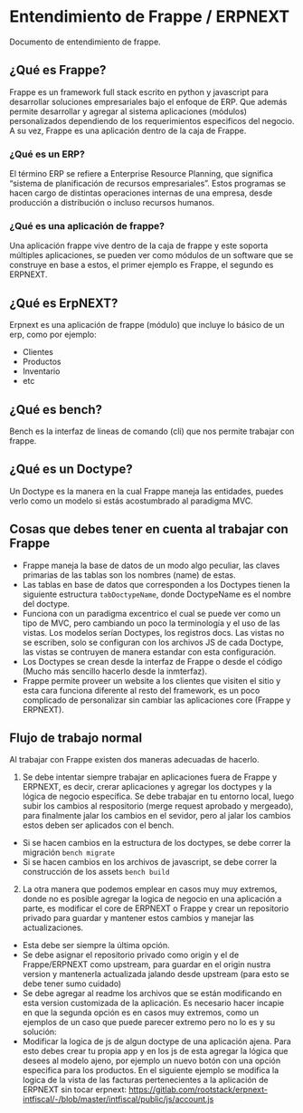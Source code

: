 # Entendimiento de Frappe / ERPNEXT
Documento de entendimiento de frappe.

## ¿Qué es Frappe?
Frappe es un framework full stack escrito en python y javascript para desarrollar soluciones empresariales bajo el enfoque de ERP. Que además permite desarrollar y agregar al sistema aplicaciones (módulos) personalizados dependiendo de los requerimientos especificos del negocio. A su vez, Frappe es una aplicación dentro de la caja de Frappe.

### ¿Qué es un ERP?
El término ERP se refiere a Enterprise Resource Planning, que significa “sistema de planificación de recursos empresariales”. Estos programas se hacen cargo de distintas operaciones internas de una empresa, desde producción a distribución o incluso recursos humanos.

### ¿Qué es una aplicación de frappe?
Una aplicación frappe vive dentro de la caja de frappe y este soporta múltiples aplicaciones, se pueden ver como módulos de un software que se construye en base a estos, el primer ejemplo es Frappe, el segundo es ERPNEXT.

## ¿Qué es ErpNEXT?
Erpnext es una aplicación de frappe (módulo) que incluye lo básico de un erp, como por ejemplo:
- Clientes
- Productos
- Inventario
- etc

## ¿Qué es bench?
Bench es la interfaz de lineas de comando (cli) que nos permite trabajar con frappe.

## ¿Qué es un Doctype?
Un Doctype es la manera en la cual Frappe maneja las entidades, puedes verlo como un modelo si estás acostumbrado al paradigma MVC.

## Cosas que debes tener en cuenta al trabajar con Frappe
- Frappe maneja la base de datos de un modo algo peculiar, las claves primarias de las tablas son los nombres (name) de estas.
- Las tablas en base de datos que corresponden a los Doctypes tienen la siguiente estructura <code>tabDoctypeName</code>, donde DoctypeName es el nombre del doctype.
- Funciona con un paradigma excentrico el cual se puede ver como un tipo de MVC, pero cambiando un poco la terminología y el uso de las vistas. Los modelos serían Doctypes, los registros docs. Las vistas no se escriben, solo se configuran con los archivos JS de cada Doctype, las vistas se contruyen de manera estandar con esta configuración.
- Los Doctypes se crean desde la interfaz de Frappe o desde el código (Mucho más sencillo hacerlo desde la inmterfaz).
- Frappe permite proveer un website a los clientes que visiten el sitio y esta cara funciona diferente al resto del framework, es un poco complicado de personalizar sin cambiar las aplicaciones core (Frappe y ERPNEXT).

## Flujo de trabajo normal
Al trabajar con Frappe existen dos maneras adecuadas de hacerlo.

1. Se debe intentar siempre trabajar en aplicaciones fuera de Frappe y ERPNEXT, es decir, crerar aplicaciones y agregar los doctypes y la lógica de negocio específica.
Se debe trabajar en tu entorno local, luego subir los cambios al respositorio (merge request aprobado y mergeado), para finalmente jalar los cambios en el sevidor, pero al jalar los cambios estos deben ser aplicados con el bench.
- Si se hacen cambios en la estructura de los doctypes, se debe correr la migración <code>bench migrate</code>
- Si se hacen cambios en los archivos de javascript, se debe correr la construcción de los assets <code>bench build</code>

2. La otra manera que podemos emplear en casos muy muy extremos, donde no es posible agregar la logica de negocio en una aplicación a parte, es modificar el core de ERPNEXT o Frappe y crear un repositorio privado para guardar y mantener estos cambios y manejar las actualizaciones.
- Esta debe ser siempre la última opción.
- Se debe asignar el repositorio privado como origin y el de Frappe/ERPNEXT como upstream, para guardar en el origin nustra version y mantenerla actualizada jalando desde upstream (para esto se debe tener sumo cuidado)
- Se debe agregar al readme los archivos que se están modificando en esta version customizada de la aplicación.
Es necesario hacer incapie en que la segunda opción es en casos muy extremos, como un ejemplos de un caso que puede parecer extremo pero no lo es y su solución:
- Modificar la logica de js de algun doctype de una aplicación ajena. Para esto debes crear tu propia app y en los js de esta agregar la lógica que desees al modelo ajeno, por ejemplo un nuevo botón con una opción especifica para los productos. En el siguiente ejemplo se modifica la logica de la vista de las facturas pertenecientes a la aplicación de ERPNEXT sin tocar erpnext: https://gitlab.com/rootstack/erpnext-intfiscal/-/blob/master/intfiscal/public/js/account.js
